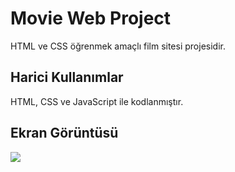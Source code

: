 <h1> Movie Web Project </h1>

HTML ve CSS öğrenmek amaçlı film sitesi projesidir.

<h2> Harici Kullanımlar </h2>

HTML, CSS ve JavaScript ile kodlanmıştır.

<h2> Ekran Görüntüsü </h2>

![](Animation.gif)
